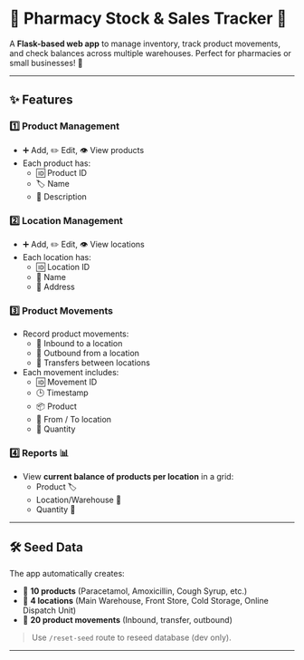 # 💊 Pharmacy Stock & Sales Tracker 🏥

A **Flask-based web app** to manage inventory, track product movements, and check balances across multiple warehouses. Perfect for pharmacies or small businesses! 🚀

---

## ✨ Features

### 1️⃣ Product Management
- ➕ Add, ✏️ Edit, 👁️ View products
- Each product has:
  - 🆔 Product ID
  - 🏷️ Name
  - 📝 Description

### 2️⃣ Location Management
- ➕ Add, ✏️ Edit, 👁️ View locations
- Each location has:
  - 🆔 Location ID
  - 🏬 Name
  - 📍 Address

### 3️⃣ Product Movements
- Record product movements:
  - 🔹 Inbound to a location
  - 🔹 Outbound from a location
  - 🔹 Transfers between locations
- Each movement includes:
  - 🆔 Movement ID
  - 🕒 Timestamp
  - 📦 Product
  - 🚚 From / To location
  - 🔢 Quantity

### 4️⃣ Reports 📊
- View **current balance of products per location** in a grid:
  - Product 🏷️
  - Location/Warehouse 🏬
  - Quantity 🔢

---


## 🛠 Seed Data
The app automatically creates:
- 💊 **10 products** (Paracetamol, Amoxicillin, Cough Syrup, etc.)
- 🏬 **4 locations** (Main Warehouse, Front Store, Cold Storage, Online Dispatch Unit)
- 🔄 **20 product movements** (Inbound, transfer, outbound)

> Use `/reset-seed` route to reseed database (dev only).

---



